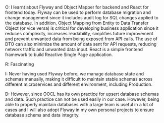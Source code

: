 O: I learnt about Flyway and Object Mapper for backend and React for frontend today. Flyway can be used to perform database migration and change management since it includes audit log for SQL changes applied to the database. In addition, Object Mapping from Entity to Data Transfer Object (or vice versa) is critical for developing business application since it reduces complexity, increases readability, simplifies future improvement and prevent unwanted data from being exposed from API calls. The use of DTO can also minimize the amount of data sent for API requests, reducing network traffic and unwanted data input. React is a simple frontend framework to build Reactive Single Page application.

R: Fascinating

I: Never having used Flyway before, we manage database state and schemas manually, making it difficult to maintain stable schemas across different microservices and different environment, including Production. 

D: However, since OOCL has its own practice for upsert database schemas and data. Such practice can not be used easily in our case. However, being able to properly maintain databases with a large team is useful in a lot of cases and I will also adopt Flyway in my own personal projects to ensure database schema and data integrity.